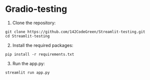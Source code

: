 # Gradio-testing


1. Clone the repository:
```
git clone https://github.com/142CodeGreen/Streamlit-testing.git
cd Streamlit-testing
```
2. Install the required packages:
```
pip install -r requirements.txt
```
3. Run the app.py:
```
streamlit run app.py
```

